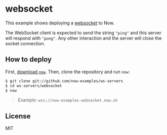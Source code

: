 # websocket

This example shows deploying a [websocket](https://github.com/theturtle32/WebSocket-Node) to Now.

The WebSocket client is expected to send the string `"ping"` and this
server will respond with `"pong"`. Any other interaction and the server
will close the socket connection.

## How to deploy

First, [download `now`](https://zeit.co/download). Then, clone the
repository and run `now`:

```bash
$ git clone git://github.com/now-examples/ws-servers
$ cd ws-servers/websocket
$ now
```

> Example: `wss://now-examples-websocket.now.sh`

## License

MIT

